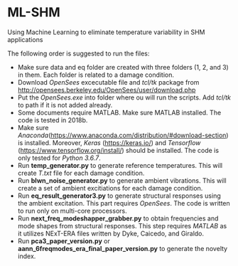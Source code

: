 # ML-SHM
Using Machine Learning to eliminate temperature variability in SHM applications

The following order is suggested to run the files:
* Make sure data and eq folder are created with three folders (1, 2, and 3) in them. Each folder is related to a damage condition.
* Download *OpenSees* excecutable file and *tcl/tk* package from http://opensees.berkeley.edu/OpenSees/user/download.php
* Put the *OpenSees.exe* into folder where ou will run the scripts. Add *tcl/tk* to path if it is not added already.
* Some documents require MATLAB. Make sure MATLAB installed. The code is tested in 2018b.
* Make sure *Anaconda*(https://www.anaconda.com/distribution/#download-section) is installed. Moreover, *Keras* (https://keras.io/) and *Tensorflow* (https://www.tensorflow.org/install/) should be installed. The code is only tested for *Python 3.6.7*.
* Run **temp_generator.py** to generate reference temperatures. This will create *T.txt* file for each damage condition.
* Run **blwn_noise_generator.py** to generate ambient vibrations. This will create a set of ambient excitiations for each damage condition.
* Run **eq_result_generator3.py** to generate structural responses using the ambient excitation. This part requires *OpenSees*. The code is written to run only on multi-core processors.
* Run **next_freq_modeshapper_grabber.py** to obtain frequencies and mode shapes from structural responses. This step requires *MATLAB* as it utilizes NExT-ERA files written by Dyke, Caicedo, and Giraldo.
* Run **pca3_paper_version.py** or **aann_6freqmodes_era_final_paper_version.py** to generate the novelty index.
